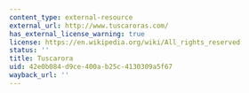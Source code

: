 ```yaml
---
content_type: external-resource
external_url: http://www.tuscaroras.com/
has_external_license_warning: true
license: https://en.wikipedia.org/wiki/All_rights_reserved
status: ''
title: Tuscarora
uid: 42e0b084-d9ce-400a-b25c-4130309a5f67
wayback_url: ''
---
```

